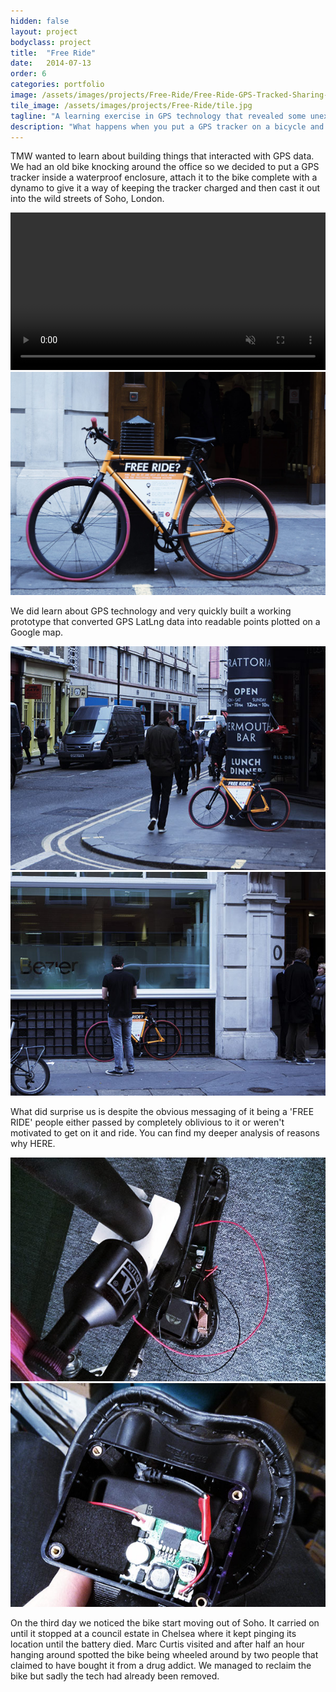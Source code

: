 ```yaml
---
hidden: false
layout: project
bodyclass: project
title:  "Free Ride"
date:   2014-07-13
order: 6
categories: portfolio
image: /assets/images/projects/Free-Ride/Free-Ride-GPS-Tracked-Sharing-Bike.jpg
tile_image: /assets/images/projects/Free-Ride/tile.jpg
tagline: "A learning exercise in GPS technology that revealed some unexpected behaviour."
description: "What happens when you put a GPS tracker on a bicycle and leave it out on the street for anyone that wants to use it? For one reason or another most people don't use it, and then it gets stolen!"
---
```


<p class="project-quote">TMW wanted to learn about building things that interacted with GPS data. We had an old bike knocking around the office so we decided to put a GPS tracker inside a waterproof enclosure, attach it to the bike complete with a dynamo to give it a way of keeping the tracker charged and then cast it out into the wild streets of Soho, London.</p>

<video width="100%" preload="auto" autoplay="true" loop="loop" muted> 
  <source src="/assets/videos/Freeride.mp4" type="video/mp4" />
  Your browser does not support the video tag.
</video>

<img src="/assets/images/projects/Free-Ride/Free-Ride-GPS-Tracked-Sharing-Bike-Stand.jpg" title="" alt=""/>

We did learn about GPS technology and very quickly built a working prototype that converted GPS LatLng data into readable points plotted on a Google map.

<img src="/assets/images/projects/Free-Ride/Free-Ride-GPS-Tracked-Sharing-Bike-Street.jpg" title="" alt=""/>
<img src="/assets/images/projects/Free-Ride/Free-Ride-GPS-Tracked-Sharing-Bike-Street2.jpg" title="" alt=""/>

<p class="project-quote">What did surprise us is despite the obvious messaging of it being a 'FREE RIDE' people either passed by completely oblivious to it or weren't motivated to get on it and ride. You can find my deeper analysis of reasons why HERE.</p>

<img src="/assets/images/projects/Free-Ride/Free-Ride-Build-Process-Dynamo.jpg" title="" alt=""/>
<img src="/assets/images/projects/Free-Ride/Free-Ride-Build-Process-GPS.jpg" title="" alt=""/>

On the third day we noticed the bike start moving out of Soho. It carried on until it stopped at a council estate in Chelsea where it kept pinging its location until the battery died. Marc Curtis visited and after half an hour hanging around spotted the bike being wheeled around by two people that claimed to have bought it from a drug addict. We managed to reclaim the bike but sadly the tech had already been removed.